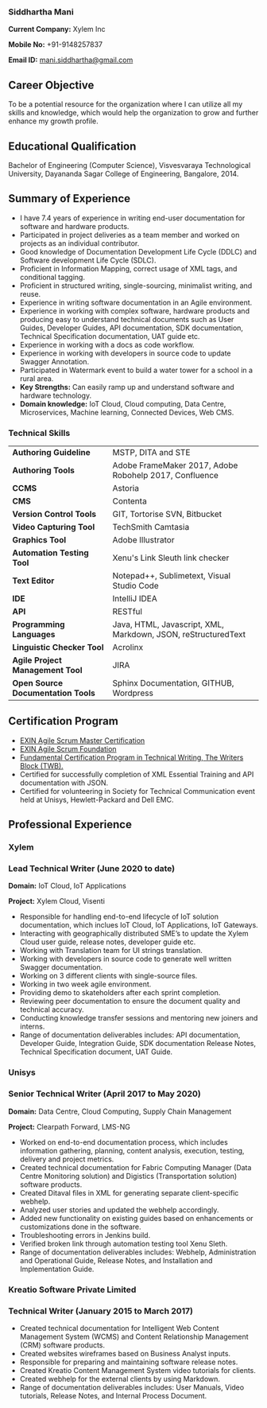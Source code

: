 ### Siddhartha Mani

**Current Company:** Xylem Inc

**Mobile No:** +91-9148257837

**Email ID:** mani.siddhartha@gmail.com

## Career Objective
To be a potential resource for the organization where I can utilize all my skills and knowledge,
which would help the organization to grow and further enhance my growth profile.

## Educational Qualification
Bachelor of Engineering (Computer Science), Visvesvaraya Technological University,
Dayananda Sagar College of Engineering, Bangalore, 2014.

## Summary of Experience
- I have 7.4 years of experience in writing end-user documentation for software and hardware products.
- Participated in project deliveries as a team member and worked on projects as an individual contributor.
- Good knowledge of Documentation Development Life Cycle (DDLC) and Software development Life Cycle (SDLC).
- Proficient in Information Mapping, correct usage of XML tags, and conditional tagging.
- Proficient in structured writing, single-sourcing, minimalist writing, and reuse.
- Experience in writing software documentation in an Agile environment.
- Experience in working with complex software, hardware products and producing easy to understand technical documents such as User Guides, Developer Guides, API documentation, SDK documentation, Technical Specification documentation, UAT guide etc.
- Experience in working with a docs as code workflow.
- Experience in working with developers in source code to update Swagger Annotation.
- Participated in Watermark event to build a water tower for a school in a rural area.
- **Key Strengths:** Can easily ramp up and understand software and hardware technology.
- **Domain knowledge:** IoT Cloud, Cloud computing, Data Centre, Microservices, Machine learning, Connected Devices, Web CMS.

### Technical Skills

|   |     |
|---|---|
|**Authoring Guideline**  | MSTP, DITA and STE  |
|**Authoring Tools** | Adobe FrameMaker 2017, Adobe Robohelp 2017, Confluence|
| **CCMS**  | Astoria  |
| **CMS**  | Contenta  |
|  **Version Control Tools** |GIT, Tortorise SVN, Bitbucket   |
|**Video Capturing Tool**  | TechSmith Camtasia  |
| **Graphics Tool**  |Adobe Illustrator |
| **Automation Testing Tool**  | Xenu's Link Sleuth link checker  |
| **Text Editor**  | Notepad++, Sublimetext, Visual Studio Code  |
| **IDE**  | IntelliJ IDEA  |
| **API**  | RESTful  |
| **Programming Languages**  | Java, HTML, Javascript, XML, Markdown, JSON, reStructuredText  |
| **Linguistic Checker Tool**  | Acrolinx  |
| **Agile Project Management Tool**  | JIRA  |
|**Open Source Documentation Tools**  | Sphinx Documentation, GITHUB, Wordpress  |

## Certification Program
- [EXIN Agile Scrum Master Certification](https://app.exeed.pro/badge/108569)
- [EXIN Agile Scrum Foundation](https://app.exeed.pro/holder/badge/86598)
- [Fundamental Certification Program in Technical Writing, The Writers Block (TWB).](TechnicalWriting.md)
- Certified for successfully completion of XML Essential Training and API documentation
with JSON.
- Certified for volunteering in Society for Technical Communication event held at Unisys,
Hewlett-Packard and Dell EMC.

## Professional Experience
### Xylem
### Lead Technical Writer (June 2020 to date)

**Domain:** IoT Cloud, IoT Applications

**Project:** Xylem Cloud, Visenti
- Responsible for handling end-to-end lifecycle of IoT solution documentation, which inclues IoT Cloud, IoT Applications, IoT Gateways.
- Interacting with geographically distributed SME’s to update the Xylem Cloud user guide, release notes, developer guide etc.
- Working with Translation team for UI strings translation.
- Working with developers in source code to generate well written Swagger documentation.
- Working on 3 different clients with single-source files.
- Working in two week agile environment.
- Providing demo to skateholders after each sprint completion.
- Reviewing peer documentation to ensure the document quality and technical accuracy.
- Conducting knowledge transfer sessions and mentoring new joiners and interns.
- Range of documentation deliverables includes: API documentation, Developer
Guide, Integration Guide, SDK documentation Release Notes, Technical Specification document, UAT Guide.

### Unisys
### Senior Technical Writer (April 2017 to May 2020)

**Domain:** Data Centre, Cloud Computing, Supply Chain Management

**Project:** Clearpath Forward, LMS-NG
- Worked on end-to-end documentation process, which includes information gathering,
planning, content analysis, execution, testing, delivery and project metrics.
- Created technical documentation for Fabric Computing Manager (Data Centre Monitoring solution) and Digistics (Transportation solution) software products.
- Created Ditaval files in XML for generating separate client-specific webhelp.
- Analyzed user stories and updated the webhelp accordingly.
- Added new functionality on existing guides based on enhancements or customizations done in the software.
- Troubleshooting errors in Jenkins build.
- Verified broken link through automation testing tool Xenu Sleth.
- Range of documentation deliverables includes: Webhelp, Administration and Operational
Guide, Release Notes, and Installation and Implementation Guide.

### Kreatio Software Private Limited
### Technical Writer (January 2015 to March 2017)
- Created technical documentation for Intelligent Web Content Management System (WCMS) and Content Relationship Management (CRM) software products.
- Created websites wireframes based on Business Analyst inputs.
- Responsible for preparing and maintaining software release notes.
- Created Kreatio Content Management System video tutorials for clients.
- Created webhelp for the external clients by using Markdown.
- Range of documentation deliverables includes: User Manuals, Video tutorials, Release
Notes, and Internal Process Document.


